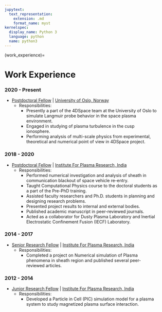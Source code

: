 ```yaml
---
jupytext:
  text_representation:
    extension: .md
    format_name: myst
kernelspec:
  display_name: Python 3
  language: python
  name: python3
---
```


(work_experience)=

# Work Experience

### 2020 - Present
- [Postdoctoral Fellow](https://www.mn.uio.no/fysikk/english/people/aca/sadhi/index.html) | [University of Oslo, Norway](https://www.uio.no/english/)
  - Responsibilities:
    - Presently a part of the 4DSpace team at the University of Oslo to simulate Langmuir probe behavior in the space plasma environment.
    - Engaged in studying of plasma turbulence in the cusp ionosphere.
    - Performing analysis of multi-scale physics from experimental, theoretical and numerical point of view in 4DSpace project.

### 2018 - 2020
- [Postdoctoral Fellow](http://www.cppipr.res.in/tsl.html) | [Institute For Plasma Research, India](http://www.ipr.res.in/)
  - Responsibilities:
    - Performed numerical investigation and analysis of sheath in communication blackout of space vehicle re-entry.
    - Taught Computational Physics course to the doctoral students as a part of the Pre-PhD training.
    - Assisted faculty researchers and Ph.D. students in planning and designing research problems.
    - Presented project results to internal and external bodies.
    - Published academic manuscript in peer-reviewed journals.
    - Acted as a collaborator for Dusty Plasma Laboratory and Inertial Electrostatic Confinement Fusion (IECF) Laboratory.
### 2014 - 2017
- [Senior Research Fellow](http://www.cppipr.res.in/tsl.html) | [Institute For Plasma Research, India](http://www.ipr.res.in/)
  - Responsibilities:
    - Completed a project on Numerical simulation of Plasma phenomena in sheath region and published several peer-reviewed articles.
### 2012 - 2014
- [Junior Research Fellow](http://www.cppipr.res.in/tsl.html) | [Institute For Plasma Research, India](http://www.ipr.res.in/)
  - Responsibilities:
    - Developed a Particle in Cell (PIC) simulation model for a plasma system to study magnetized plasma surface interaction.

<!-- ```{figure} /_static/lecture_specific/about_py/python_vs_matlab.png
:scale: 72%
``` -->
